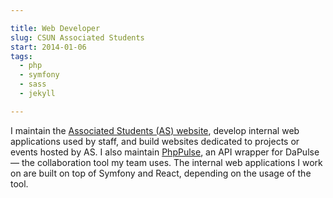 ```yaml
---

title: Web Developer
slug: CSUN Associated Students
start: 2014-01-06
tags:
  - php
  - symfony
  - sass
  - jekyll

---
```


I maintain the [Associated Students (AS) website](http://www.csun.edu/as/), develop internal web applications used by staff, and build websites dedicated to projects or events hosted by AS. I also maintain [PhpPulse](https://github.com/allejo/PhpPulse), an API wrapper for DaPulse &mdash; the collaboration tool my team uses. The internal web applications I work on are built on top of Symfony and React, depending on the usage of the tool.

